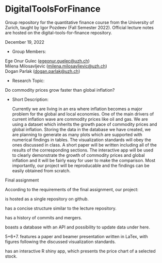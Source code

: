 # DigitalToolsForFinance

Group repository for the quantitative finance course from the University of Zurich, taught by Igor Pozdeev (Fall Semester 2022). Official lecture notes are hosted on the digital-tools-for-finance repository.

December 19, 2022

- Group Members:

Ege Onur Gulec (egeonur.guelec@uzh.ch) <br />
Milena Milosavljevic (milena.milosavljevic@uzh.ch) <br />
Dogan Parlak (dogan.parlak@uzh.ch) <br />

- Research Topic:

 Do commodity prices grow faster than global inflation? <br />

- Short Description: <br />

  Currently we are living in an era where inflation becomes a major problem for the global and local economies. One of the main drivers of current inflation wave are commodity prices like oil and gas. We are using a dataset which inherits the growth pace of commodity prices and global inflation. Storing the data in the database we have created, we are planning to generate as many plots which are supported with numerical findings in tables. The visualization standards will obey the ones discussed in class. A short paper will be written including all of the results of the corresponding sections. The interactive app will be used to clearly demonstrate the growth of commodity prices and global inflation and it will be fairly easy for user to make the comparison. Most importantly, our project will be reproducable and the findings can be easily obtained from scratch.


Final assignment

According to the requirements of the final assignment, our project: 

is hosted as a single repository on github.

has a concise structure similar to the lecture repository.

has a history of commits and mergers.

boasts a database with an API and possibility to update data under here.

5+6+7. features a paper and beamer presentation written in LaTex, with figures following the discussed visualization standards.

has an interactive R shiny app, which presents the price chart of a selected stock.
